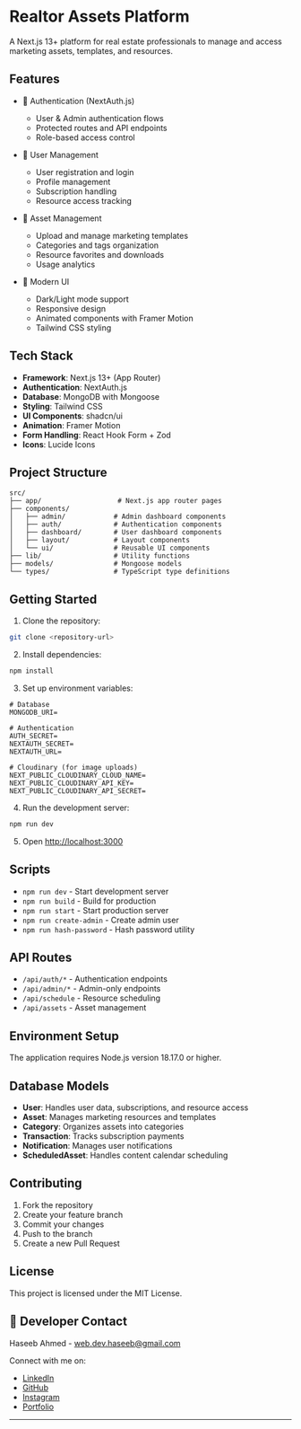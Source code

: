 # Realtor Assets Platform

A Next.js 13+ platform for real estate professionals to manage and access marketing assets, templates, and resources.

## Features

- 🔐 Authentication (NextAuth.js)
  - User & Admin authentication flows
  - Protected routes and API endpoints
  - Role-based access control

- 👥 User Management
  - User registration and login
  - Profile management
  - Subscription handling
  - Resource access tracking

- 💼 Asset Management
  - Upload and manage marketing templates
  - Categories and tags organization
  - Resource favorites and downloads
  - Usage analytics

- 🎨 Modern UI
  - Dark/Light mode support
  - Responsive design
  - Animated components with Framer Motion
  - Tailwind CSS styling

## Tech Stack

- **Framework**: Next.js 13+ (App Router)
- **Authentication**: NextAuth.js
- **Database**: MongoDB with Mongoose
- **Styling**: Tailwind CSS
- **UI Components**: shadcn/ui
- **Animation**: Framer Motion
- **Form Handling**: React Hook Form + Zod
- **Icons**: Lucide Icons

## Project Structure

```
src/
├── app/                   # Next.js app router pages
├── components/           
│   ├── admin/            # Admin dashboard components
│   ├── auth/             # Authentication components
│   ├── dashboard/        # User dashboard components
│   ├── layout/           # Layout components
│   └── ui/               # Reusable UI components
├── lib/                  # Utility functions
├── models/               # Mongoose models
└── types/                # TypeScript type definitions
```

## Getting Started

1. Clone the repository:
```bash
git clone <repository-url>
```

2. Install dependencies:
```bash
npm install
```

3. Set up environment variables:
```env
# Database
MONGODB_URI=

# Authentication
AUTH_SECRET=
NEXTAUTH_SECRET=
NEXTAUTH_URL=

# Cloudinary (for image uploads)
NEXT_PUBLIC_CLOUDINARY_CLOUD_NAME=
NEXT_PUBLIC_CLOUDINARY_API_KEY=
NEXT_PUBLIC_CLOUDINARY_API_SECRET=
```

4. Run the development server:
```bash
npm run dev
```

5. Open [http://localhost:3000](http://localhost:3000)

## Scripts

- `npm run dev` - Start development server
- `npm run build` - Build for production
- `npm run start` - Start production server
- `npm run create-admin` - Create admin user
- `npm run hash-password` - Hash password utility

## API Routes

- `/api/auth/*` - Authentication endpoints
- `/api/admin/*` - Admin-only endpoints
- `/api/schedule` - Resource scheduling
- `/api/assets` - Asset management

## Environment Setup

The application requires Node.js version 18.17.0 or higher.

## Database Models

- **User**: Handles user data, subscriptions, and resource access
- **Asset**: Manages marketing resources and templates
- **Category**: Organizes assets into categories
- **Transaction**: Tracks subscription payments
- **Notification**: Manages user notifications
- **ScheduledAsset**: Handles content calendar scheduling

## Contributing

1. Fork the repository
2. Create your feature branch
3. Commit your changes
4. Push to the branch
5. Create a new Pull Request

## License

This project is licensed under the MIT License.


## 🤝 Developer Contact

Haseeb Ahmed - [web.dev.haseeb@gmail.com](mailto:web.dev.haseeb@gmail.com)

Connect with me on:
- [LinkedIn](https://pk.linkedin.com/in/haseeb-ahmed-raza-khan)
- [GitHub](https://github.com/Haseeb-WebDeveloper/)
- [Instagram](https://www.instagram.com/haseeb.ahmed.raza.khan/)
- [Portfolio](https://haseebkhan.online/)

---